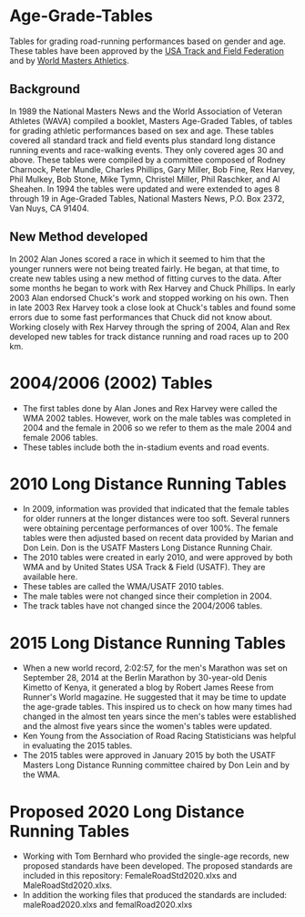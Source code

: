 # Age-Grade-Tables
Tables for grading road-running performances based on gender and age.
These tables have been approved by the [USA Track and Field Federation](http://usatf.org) and by [World Masters Athletics](http://world-masters-athletics.com).
## Background
In 1989 the National Masters News and the World Association of Veteran Athletes (WAVA) compiled a booklet, Masters Age-Graded Tables, of tables for grading athletic performances based on sex and age. These tables covered all standard track and field events plus standard long distance running events and race-walking events. They only covered ages 30 and above. These tables were compiled by a committee composed of Rodney Charnock, Peter Mundle, Charles Phillips, Gary Miller, Bob Fine, Rex Harvey, Phil Mulkey, Bob Stone, Mike Tymn, Christel Miller, Phil Raschker, and Al Sheahen.
In 1994 the tables were updated and were extended to ages 8 through 19 in Age-Graded Tables, National Masters News, P.O. Box 2372, Van Nuys, CA 91404.
## New Method developed
In 2002 Alan Jones scored a race in which it seemed to him that the younger runners were not being treated fairly. He began, at that time, to create new tables using a new method of fitting curves to the data. After some months he began to work with Rex Harvey and Chuck Phillips. In early 2003 Alan endorsed Chuck's work and stopped working on his own. Then in late 2003 Rex Harvey took a close look at Chuck's tables and found some errors due to some fast performances that Chuck did not know about.
Working closely with Rex Harvey through the spring of 2004, Alan and Rex developed new tables for track distance running and road races up to 200 km. 

# 2004/2006 (2002) Tables
* The first tables done by Alan Jones and Rex Harvey were called the WMA 2002 tables. However, work on the male tables was completed in 2004 and the female in 2006 so we refer to them as the male 2004 and female 2006 tables.
* These tables include both the in-stadium events and road events.
# 2010 Long Distance Running Tables
* In 2009, information was provided that indicated that the female tables for older runners at the longer distances were too soft. Several runners were obtaining percentage performances of over 100%. The female tables were then adjusted based on recent data provided by Marian and Don Lein. Don is the USATF Masters Long Distance Running Chair.
* The 2010 tables were created in early 2010, and were approved by both WMA and by United States USA Track & Field (USATF). They are available here. 
* These tables are called the WMA/USATF 2010 tables.
* The male tables were not changed since their completion in 2004.
* The track tables have not changed since the 2004/2006 tables.
# 2015 Long Distance Running Tables
* When a new world record, 2:02:57, for the men's Marathon was set on September 28, 2014 at the Berlin Marathon by 30-year-old Denis Kimetto of Kenya, it generated a blog by Robert James Reese from Runner's World magazine. He suggested that it may be time to update the age-grade tables. This inspired us to check on how many times had changed in the almost ten years since the men's tables were established and the almost five years since the women's tables were updated.
* Ken Young from the Association of Road Racing Statisticians was helpful in evaluating the 2015 tables.
* The 2015 tables were approved in January 2015 by both the USATF Masters Long Distance Running committee chaired by Don Lein and by the WMA.
# Proposed 2020 Long Distance Running Tables
* Working with Tom Bernhard who provided the single-age records, new proposed standards have been developed. The proposed standards are included in this repository: FemaleRoadStd2020.xlxs and MaleRoadStd2020.xlxs.
* In addition the working files that produced the standards are included: maleRoad2020.xlxs and femalRoad2020.xlxs 
